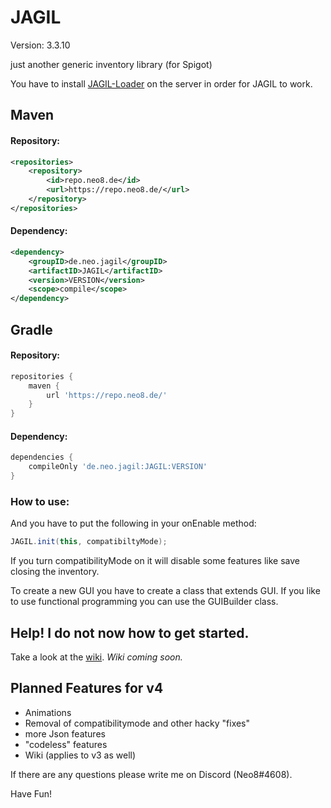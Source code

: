 # JAGIL
Version: 3.3.10

just another generic inventory library (for Spigot)

You have to install [JAGIL-Loader](https://github.com/Keksnet/JAGIL-Loader)
on the server in order for JAGIL to work.

## Maven
#### Repository:
```xml
<repositories>
	<repository>
		<id>repo.neo8.de</id>
		<url>https://repo.neo8.de/</url>
	</repository>
</repositories>
```

#### Dependency:
```xml
<dependency>
    <groupID>de.neo.jagil</groupID>
    <artifactID>JAGIL</artifactID>
    <version>VERSION</version>
    <scope>compile</scope>
</dependency>
```

## Gradle
#### Repository:
```groovy
repositories {
    maven {
        url 'https://repo.neo8.de/'
    }
}
```

#### Dependency:
```groovy
dependencies {
    compileOnly 'de.neo.jagil:JAGIL:VERSION'
}
```


### How to use:
And you have to put the following in your onEnable method:
```java
JAGIL.init(this, compatibiltyMode);
```
If you turn compatibilityMode on it will disable some features like save closing the inventory.

To create a new GUI you have to create a class that extends GUI.
If you like to use functional programming you can use the GUIBuilder
class.

## Help! I do not now how to get started.
Take a look at the [wiki](https://github.com/Keksnet/JAGIL/wiki).
_Wiki coming soon._

## Planned Features for v4
- Animations
- Removal of compatibilitymode and other hacky "fixes"
- more Json features
- "codeless" features
- Wiki (applies to v3 as well)

If there are any questions please write me on Discord (Neo8#4608).

Have Fun!
